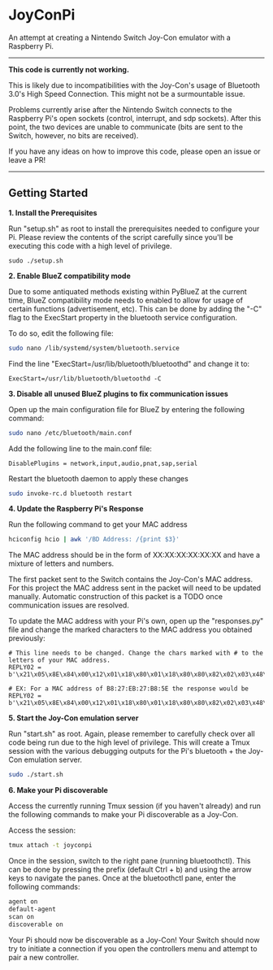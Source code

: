 # JoyConPi

An attempt at creating a Nintendo Switch Joy-Con emulator with a Raspberry Pi.

---

**This code is currently not working.**

This is likely due to incompatibilities with the Joy-Con's usage of Bluetooth 3.0's High Speed Connection. This might not be a surmountable issue.

Problems currently arise after the Nintendo Switch connects to the Raspberry Pi's open sockets (control, interrupt, and sdp sockets). After this point, the two devices are unable to communicate (bits are sent to the Switch, however, no bits are received).

If you have any ideas on how to improve this code, please open an issue or leave a PR!

---

## Getting Started

**1. Install the Prerequisites**

Run "setup.sh" as root to install the prerequisites needed to configure your Pi. Please review the contents of the script carefully since you'll be executing this code with a high level of privilege.

```
sudo ./setup.sh
```

**2. Enable BlueZ compatibility mode**

Due to some antiquated methods existing within PyBlueZ at the current time, BlueZ compatibility mode needs to enabled to allow for usage of certain functions (advertisement, etc). This can be done by adding the "-C" flag to the ExecStart property in the bluetooth service configuration.

To do so, edit the following file:

```bash
sudo nano /lib/systemd/system/bluetooth.service
```

Find the line "ExecStart=/usr/lib/bluetooth/bluetoothd" and change it to:

```
ExecStart=/usr/lib/bluetooth/bluetoothd -C
```

**3. Disable all unused BlueZ plugins to fix communication issues**

Open up the main configuration file for BlueZ by entering the following command:

```bash
sudo nano /etc/bluetooth/main.conf
```

Add the following line to the main.conf file:

```
DisablePlugins = network,input,audio,pnat,sap,serial
```

Restart the bluetooth daemon to apply these changes

```bash
sudo invoke-rc.d bluetooth restart
```

**4. Update the Raspberry Pi's Response**

Run the following command to get your MAC address

```bash
hciconfig hcio | awk '/BD Address: /{print $3}'
```

The MAC address should be in the form of XX:XX:XX:XX:XX:XX and have a mixture of letters and numbers.

The first packet sent to the Switch contains the Joy-Con's MAC address. For this project the MAC address sent in the packet will need to be updated manually. Automatic construction of this packet is a TODO once communication issues are resolved.

To update the MAC address with your Pi's own, open up the "responses.py" file and change the marked characters to the MAC address you obtained previously:

```
# This line needs to be changed. Change the chars marked with # to the letters of your MAC address.
REPLY02 = b'\x21\x05\x8E\x84\x00\x12\x01\x18\x80\x01\x18\x80\x80\x82\x02\x03\x48\x01\x02\x##\x##\x##\x##\x##\x##\x01\x01'

# EX: For a MAC address of B8:27:EB:27:B8:5E the response would be
REPLY02 = b'\x21\x05\x8E\x84\x00\x12\x01\x18\x80\x01\x18\x80\x80\x82\x02\x03\x48\x01\x02\xB8\x27\xEB\x27\xB8\x5E\x01\x01'
```

**5. Start the Joy-Con emulation server**

Run "start.sh" as root. Again, please remember to carefully check over all code being run due to the high level of privilege. This will create a Tmux session with the various debugging outputs for the Pi's bluetooth + the Joy-Con emulation server.

```bash
sudo ./start.sh
```

**6. Make your Pi discoverable**

Access the currently running Tmux session (if you haven't already) and run the following commands to make your Pi discoverable as a Joy-Con.

Access the session:

```bash
tmux attach -t joyconpi
```

Once in the session, switch to the right pane (running bluetoothctl). This can be done by pressing the prefix (default Ctrl + b) and using the arrow keys to navigate the panes. Once at the bluetoothctl pane, enter the following commands:

```bash
agent on
default-agent
scan on
discoverable on
```

Your Pi should now be discoverable as a Joy-Con! Your Switch should now try to initiate a connection if you open the controllers menu and attempt to pair a new controller.